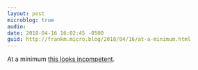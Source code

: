 ```yaml
---
layout: post
microblog: true
audio: 
date: 2018-04-16 16:02:45 -0500
guid: http://frankm.micro.blog/2018/04/16/at-a-minimum.html
---
```

At a minimum [this looks incompetent](https://www.washingtonpost.com/politics/trump-puts-the-brake-on-new-russian-sanctions-reversing-haleys-announcement/2018/04/16/ac3ad4f8-417f-11e8-8569-26fda6b404c7_story.html). 
